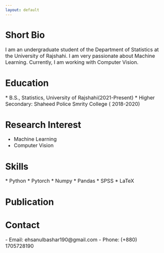 ```yaml
---
layout: default
---
```


# Short Bio

<span style="font-size: 16px;">
I am an undergraduate student of the Department of Statistics at the University of Rajshahi. I am very passionate about Machine Learning. Currently, I am working with Computer Vision.
</span>

# Education
<span style="font-size: 16px;">
* B.S., Statistics, University of Rajshahi(2021-Present)
</span>

<span style="font-size: 16px;">  
* Higher Secondary: Shaheed Police Smrity College ( 2018-2020)</span>


# Research Interest
<span style="font-size: 16px;">

* Machine Learning
* Computer Vision

</span>


# Skills
<span style="font-size: 16px;">
* Python
* Pytorch
* Numpy
* Pandas
* SPSS
* LaTeX
</span>

# Publication


# Contact
<span style="font-size: 16px;">
 - Email: ehsanulbashar190@gmail.com
 - Phone: (+880) 1705728190
</span>




